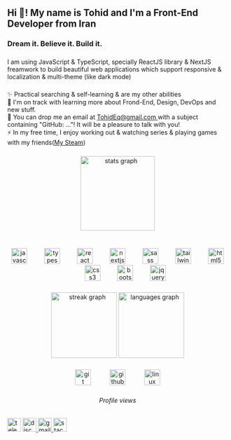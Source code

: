 <h2 align="left">Hi 👋! My name is Tohid and I'm a Front-End Developer from Iran</h2>

###

<h3 align="left">Dream it. Believe it. Build it.</h3>

###

<p align="left">I am using JavaScript & TypeScript, specially ReactJS library & NextJS freamwork to build beautiful web applications which support responsive & localization & multi-theme (like dark mode)<!-- & 2-way direction (soon) --></p>

###

<p align="left">✨ Practical searching & self-learning & are my other abilities<br>🌱 I'm on track with learning more about Frond-End, Design, DevOps and new stuff.<br>💬 You can drop me an email at <a href="mailto:TohidEq@gmail.com" target="_blank">TohidEq@gmail.com </a> with a subject containing "GitHub: ..."! It will be a pleasure to talk with you!<br>⚡ In my free time, I enjoy working out & watching series & playing games with my friends(<a href="http://steamcommunity.com/id/tohideq" target="_blank">My Steam</a>) </p>

###

<div align="center">
  <img src="https://github-readme-stats.vercel.app/api?username=TohidEq&hide_title=true&hide_rank=false&show_icons=true&include_all_commits=true&count_private=true&disable_animations=false&theme=github_dark&locale=en&hide_border=true&order=1" height="170" alt="stats graph"  />
</div>

###

<br clear="both">

<div align="center">
  <img src="https://cdn.simpleicons.org/javascript/F7DF1E" height="36" alt="javascript logo"  />
  <img width="31" />
  <img src="https://cdn.simpleicons.org/typescript/3178C6" height="36" alt="typescript logo"  />
  <img width="31" />
  <img src="https://cdn.simpleicons.org/react/61DAFB" height="36" alt="react logo"  />
  <img width="31" />
  <img src="https://cdn.simpleicons.org/nextdotjs/000000" height="36" alt="nextjs logo"  />
  <img width="31" />
  <img src="https://cdn.simpleicons.org/sass/CC6699" height="36" alt="sass logo"  />
  <img width="31" />
  <img src="https://cdn.simpleicons.org/tailwindcss/06B6D4" height="36" alt="tailwindcss logo"  />
  <img width="31" />
  <img src="https://cdn.simpleicons.org/html5/E34F26" height="36" alt="html5 logo"  />
  <img width="31" />
  <img src="https://cdn.simpleicons.org/css3/1572B6" height="36" alt="css3 logo"  />
  <img width="31" />
  <img src="https://cdn.simpleicons.org/bootstrap/7952B3" height="36" alt="bootstrap logo"  />
  <img width="31" />
  <img src="https://cdn.jsdelivr.net/gh/devicons/devicon/icons/jquery/jquery-original.svg" height="36" alt="jquery logo"  />
</div>

###

<div align="center">
  <img src="https://streak-stats.demolab.com?user=TohidEq&locale=en&mode=daily&theme=github_dark&hide_border=true&border_radius=5" height="150" alt="streak graph"  />
  <img src="https://github-readme-stats.vercel.app/api/top-langs?username=TohidEq&locale=en&hide_title=true&layout=compact&card_width=320&langs_count=4&theme=github_dark&hide_border=true" height="150" alt="languages graph"  />
</div>

###

<div align="center">
  <img src="https://cdn.simpleicons.org/git/F05032" height="36" alt="git logo"  />
  <img width="35" />
  <img src="https://cdn.simpleicons.org/github/181717" height="36" alt="github logo"  />
  <img width="35" />
  <img src="https://cdn.simpleicons.org/linux/FCC624" height="36" alt="linux logo"  />
</div>

###

<h6 align="center">Profile views</h6>

###

<!--
<div align="center">
  <img src="https://profile-counter.glitch.me/TohidEq/count.svg?"  />
</div>

### -->

<!-- <img src="https://raw.githubusercontent.com/TohidEq/TohidEq/output/snake.svg" alt="Snake animation" />

### -->

<div align="left">
  <img src="https://img.shields.io/static/v1?message=@Tohid_Eq&logo=telegram&label=&color=2CA5E0&logoColor=white&labelColor=&style=for-the-badge" height="31" alt="telegram logo"  />
  <a href="@TohidEq" target="_blank">
    <img src="https://img.shields.io/static/v1?message=@TohidEq&logo=discord&label=&color=7289DA&logoColor=white&labelColor=&style=for-the-badge" height="31" alt="discord logo"  />
  </a>
  <a href="mailto:TohidEq@gmail.com" target="_blank">
    <img src="https://img.shields.io/static/v1?message=Gmail&logo=gmail&label=&color=D14836&logoColor=white&labelColor=&style=for-the-badge" height="31" alt="gmail logo"  />
  </a>
  <a href="https://stackoverflow.com/users/18447603/tohideq" target="_blank">
    <img src="https://img.shields.io/static/v1?message=Stackoverflow&logo=stackoverflow&label=&color=FE7A16&logoColor=white&labelColor=&style=for-the-badge" height="31" alt="stackoverflow logo"  />
  </a>
</div>

###
